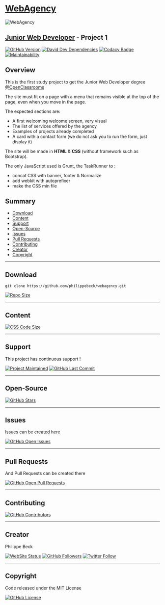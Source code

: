 # [WebAgency](https://openclassrooms.com/fr/projects/integrez-la-maquette-du-site-d-une-agence-web)

![WebAgency](https://s3-eu-west-1.amazonaws.com/sdz-upload/prod/upload/maquette111.png)

## [Junior Web Developer](https://openclassrooms.com/fr/paths/48-developpeur-web-junior) - Project 1

[![GitHub Version](https://img.shields.io/github/package-json/v/philippebeck/webagency.svg?label=Version)](https://github.com/philippebeck/webagency/blob/master/package.json)
[![David Dev Dependencies](https://img.shields.io/david/dev/philippebeck/webagency.svg?label=Dev+Dependencies)](https://david-dm.org/philippebeck/webagency?type=dev)
[![Codacy Badge](https://api.codacy.com/project/badge/Grade/532575a525734fbc86c89568292ea9ea)](https://www.codacy.com/app/philippebeck/webagency?utm_source=github.com&amp;utm_medium=referral&amp;utm_content=philippebeck/webagency&amp;utm_campaign=Badge_Grade)
[![Maintainability](https://api.codeclimate.com/v1/badges/0246bfb6a504f222bfe7/maintainability)](https://codeclimate.com/github/philippebeck/webagency/maintainability)

 ## Overview

This is the first study project to get the Junior Web Developer degree [@OpenClassrooms](https://openclassrooms.com)

The site must fit on a page with a menu that remains visible at the top of the page, even when you move in the page.

The expected sections are:
-   A first welcoming welcome screen, very visual  
-   The list of services offered by the agency  
-   Examples of projects already completed  
-   A card with a contact form (we do not ask you to run the form, just display it)  

The site will be made in **HTML** & **CSS** (without framework such as Bootstrap).

The only JavaScript used is Grunt, the TaskRunner to :
-   concat CSS with banner, footer & Normalize  
-   add webkit with autoprefixer  
-   make the CSS min file  

## Summary

-   [Download](#download)  
-   [Content](#content)  
-   [Support](#support)  
-   [Open-Source](#open-source)  
-   [Issues](#issues)  
-   [Pull Requests](#pull-requests)  
-   [Contributing](#contributing)  
-   [Creator](#creator)  
-   [Copyright](#copyright)  

---

## Download

`git clone https://github.com/philippebeck/webagency.git`  

[![Repo Size](https://img.shields.io/github/repo-size/philippebeck/webagency.svg?label=Repo+Size)](https://github.com/philippebeck/webagency/tree/master)

---

## Content

[![CSS Code Size](https://img.shields.io/github/languages/code-size/philippebeck/webagency.svg?label=Code+Size)](https://github.com/philippebeck/webagency/tree/master)

---

## Support

This project has continuous support !

[![Project Maintained](https://img.shields.io/maintenance/yes/2019.svg?label=Maintained)](https://github.com/philippebeck/webagency)
[![GitHub Last Commit](https://img.shields.io/github/last-commit/philippebeck/webagency.svg?label=Last+Commit)](https://github.com/philippebeck/webagency/commits/master)

---

## Open-Source

[![GitHub Stars](https://img.shields.io/github/stars/philippebeck/webagency.svg?label=GitHub+:+Pam+|+Stars)](https://github.com/philippebeck/webagency)

---

## Issues

Issues can be created here

[![GitHub Open Issues](https://img.shields.io/github/issues/philippebeck/webagency.svg?label=Issues)](https://github.com/philippebeck/webagency/issues)

---

## Pull Requests

And Pull Requests can be created there

[![GitHub Open Pull Requests](https://img.shields.io/github/issues-pr/philippebeck/webagency.svg?label=Pull+Requests)](https://github.com/philippebeck/webagency/pulls)

---

## Contributing

[![GitHub Contributors](https://img.shields.io/github/contributors/philippebeck/webagency.svg?label=Contributors)](https://github.com/philippebeck/webagency/graphs/contributors)

---

## Creator

Philippe Beck

[![WebSite Status](https://img.shields.io/website-up-down-green-red/https/philippebeck.net.svg?label=https://philippebeck.net)](https://philippebeck.net)
[![GitHub Followers](https://img.shields.io/github/followers/philippebeck.svg?label=GitHub+:+philippebeck+|+Followers)](https://github.com/philippebeck)
[![Twitter Follow](https://badgen.net/twitter/follow/philippepjbeck)](https://twitter.com/philippepjbeck)

---

## Copyright

Code released under the MIT License

[![GitHub License](https://img.shields.io/github/license/philippebeck/webagency.svg?label=License)](https://github.com/philippebeck/webagency/blob/master/LICENSE)
